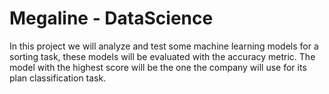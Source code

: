 # Megaline - DataScience
In this project we will analyze and test some machine learning models for a sorting task, these models will be evaluated with the accuracy metric. The model with the highest score will be the one the company will use for its plan classification task.
